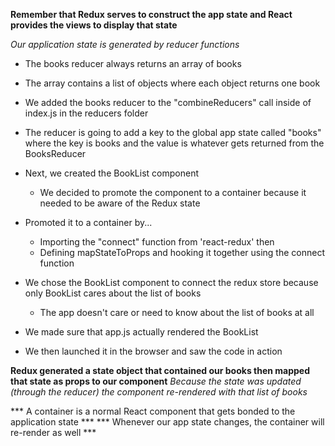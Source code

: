 __Remember that Redux serves to construct the app state and React provides the views to display that state__

_Our application state is generated by reducer functions_

* The books reducer always returns an array of books
 - The array contains a list of objects where each object returns one book
* We added the books reducer to the "combineReducers" call inside of index.js in the reducers folder
* The reducer is going to add a key to the global app state called "books" where the key is books and the value is whatever gets returned from the BooksReducer

* Next, we created the BookList component
  - We decided to promote the component to a container because it needed to be aware of the Redux state
* Promoted it to a container by...
  - Importing the "connect" function from 'react-redux' then
  - Defining mapStateToProps and hooking it together using the connect function
* We chose the BookList component to connect the redux store because only BookList cares about the list of books
  - The app doesn't care or need to know about the list of books at all
* We made sure that app.js actually rendered the BookList
* We then launched it in the browser and saw the code in action

__Redux generated a state object that contained our books then mapped that state as props to our component__
_Because the state was updated (through the reducer) the component re-rendered with that list of books_

*** A container is a normal React component that gets bonded to the application state ***
*** Whenever our app state changes, the container will re-render as well ***
